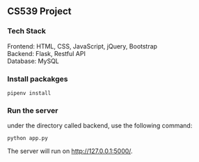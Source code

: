 ## CS539 Project
### Tech Stack
Frontend: HTML, CSS, JavaScript, jQuery, Bootstrap<br>
Backend: Flask, Restful API <br>
Database: MySQL <br>

### Install packakges
```
pipenv install
```

### Run the server
under the directory called backend, use the following command:
```
python app.py
```
The server will run on http://127.0.0.1:5000/.
